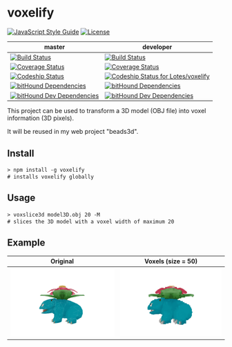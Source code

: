 # voxelify

[![JavaScript Style Guide](https://img.shields.io/badge/code%20style-standard-brightgreen.svg)](http://standardjs.com/)
[![License](http://img.shields.io/:license-mit-green.svg)](LICENSE.md)

| master            | developer           |
| ----------------- | ------------------- |
| [![Build Status](https://travis-ci.org/Lotes/voxelify.svg?branch=master)](https://travis-ci.org/Lotes/voxelify) | [![Build Status](https://travis-ci.org/Lotes/voxelify.svg?branch=developer)](https://travis-ci.org/Lotes/voxelify) |
| [![Coverage Status](https://coveralls.io/repos/github/Lotes/voxelify/badge.svg?branch=master)](https://coveralls.io/github/Lotes/voxelify?branch=master) | [![Coverage Status](https://coveralls.io/repos/github/Lotes/voxelify/badge.svg?branch=developer)](https://coveralls.io/github/Lotes/voxelify?branch=developer) |
| [![Codeship Status](https://codeship.com/projects/8ed7cc00-3280-0134-875e-56e93ee34f2b/status?branch=master)](https://codeship.com/projects/164726) | [ ![Codeship Status for Lotes/voxelify](https://app.codeship.com/projects/8ed7cc00-3280-0134-875e-56e93ee34f2b/status?branch=developer)](https://app.codeship.com/projects/164726) |
| [![bitHound Dependencies](https://www.bithound.io/github/Lotes/voxelify/badges/dependencies.svg)](https://www.bithound.io/github/Lotes/voxelify/master/dependencies/npm) | [![bitHound Dependencies](https://www.bithound.io/github/Lotes/voxelify/badges/dependencies.svg)](https://www.bithound.io/github/Lotes/voxelify/developer/dependencies/npm) |
| [![bitHound Dev Dependencies](https://www.bithound.io/github/Lotes/voxelify/badges/devDependencies.svg)](https://www.bithound.io/github/Lotes/voxelify/master/dependencies/npm) | [![bitHound Dev Dependencies](https://www.bithound.io/github/Lotes/voxelify/badges/devDependencies.svg)](https://www.bithound.io/github/Lotes/voxelify/developer/dependencies/npm) |

This project can be used to transform a 3D model (OBJ file) into voxel information (3D pixels).

It will be reused in my web project "beads3d".

## Install
```
> npm install -g voxelify
# installs voxelify globally
```

## Usage
```
> voxslice3d model3D.obj 20 -M
# slices the 3D model with a voxel width of maximum 20
```

## Example

| Original          | Voxels (size = 50)  |
| ----------------- | ------------------- |
| ![](doc/mesh.gif) | ![](doc/voxels.gif) |
